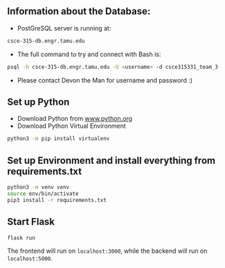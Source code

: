 ## Information about the Database:
- PostGreSQL server is running at:
```bash
csce-315-db.engr.tamu.edu
```
- The full command to try and connect with Bash is:
```bash
psql -h csce-315-db.engr.tamu.edu -U <username> -d csce315331_team_3
```
- Please contact Devon the Man for username and password :)

## Set up Python
- Download Python from www.python.org
- Download Python Virtual Environment
```bash
python3 -m pip install virtualenv
```

## Set up Environment and install everything from requirements.txt
```bash
python3 -m venv venv
source env/bin/activate
pip3 install -r requirements.txt
```

## Start Flask
```
flask run
```

The frontend will run on `localhost:3000`, while the backend will run on `localhost:5000`.